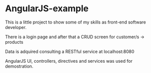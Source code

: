 # AngularJS-example
This is a little project to show some of my skills as front-end software developer.

There is a login page and after that a CRUD screen for customer/s -> products

Data is adquired consulting a RESTful service at localhost:8080

AngularJS UI, controllers, directives and services was used for demostration.
